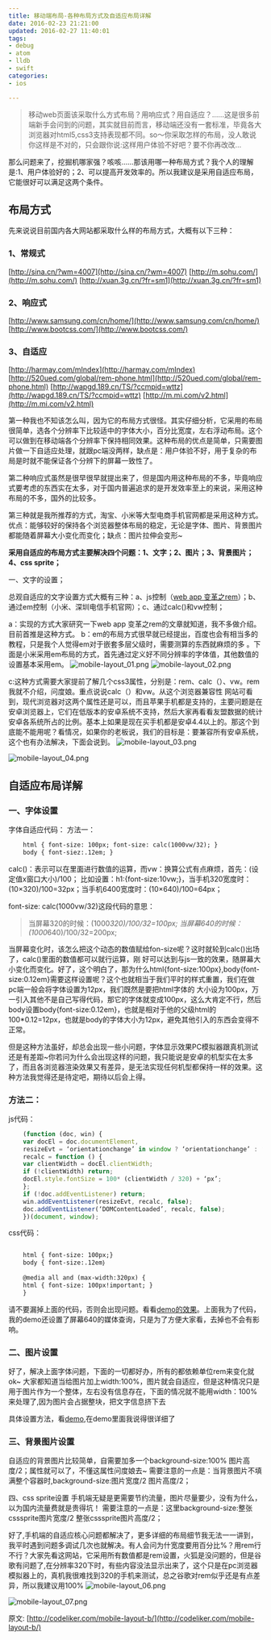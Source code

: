 ```yaml
---
title: 移动端布局-各种布局方式及自适应布局详解
date: 2016-02-23 21:21:00
updated: 2016-02-27 11:40:01
tags: 
- debug
- atom
- lldb
- swift
categories: 
- ios

---
```

> 移动web页面该采取什么方式布局？用响应式？用自适应？……这是很多前端新手会问到的问题，其实就目前而言，移动端还没有一套标准，毕竟各大浏览器对html5,css3支持表现都不同。so～你采取怎样的布局，没人敢说你这样是不对的，只会跟你说:这样用户体验不好吧？要不你再改改…

那么问题来了，挖掘机哪家强？咳咳……那该用哪一种布局方式？我个人的理解是:1、用户体验好的；2、可以提高开发效率的。所以我建议是采用自适应布局，它能很好可以满足这两个条件。
## 布局方式
先来说说目前国内各大网站都采取什么样的布局方式，大概有以下三种：
### 1、常规式

[http://sina.cn/?wm=4007](http://sina.cn/?wm=4007)
[http://m.sohu.com/](http://m.sohu.com/)
[http://xuan.3g.cn/?fr=sm1](http://xuan.3g.cn/?fr=sm1)

### 2、响应式

[http://www.samsung.com/cn/home/](http://www.samsung.com/cn/home/)
[http://www.bootcss.com/](http://www.bootcss.com/)
### 3、自适应

[http://harmay.com/mIndex](http://harmay.com/mIndex)
[http://520ued.com/global/rem-phone.html](http://520ued.com/global/rem-phone.html)
[http://wapgd.189.cn/TS/?ccmpid=wttz](http://wapgd.189.cn/TS/?ccmpid=wttz)
[http://m.mi.com/v2.html](http://m.mi.com/v2.html)


<!--more-->


第一种我也不知该怎么叫，因为它的布局方式很怪。其实仔细分析，它采用的布局很简单，选各个分辨率下比较适中的字体大小，百分比宽度，左右浮动布局。这个可以做到在移动端各个分辨率下保持相同效果。这种布局的优点是简单，只需要图片做一下自适应处理，就跟pc端没两样，缺点是：用户体验不好，用于复杂的布局是时就不能保证各个分辨下的屏幕一致性了。

第二种响应式虽然是很早很早就提出来了，但是国内用这种布局的不多，毕竟响应式要考虑的东西实在太多，对于国内普遍追求的是开发效率至上的来说，采用这种布局的不多，国外的比较多。

第三种就是我所推荐的方式，淘宝、小米等大型电商手机官网都是采用这种方式。优点：能够较好的保持各个浏览器整体布局的稳定，无论是字体、图片、背景图片都能随着屏幕大小变化而变化；缺点：图片拉伸会变形~

**采用自适应的布局方式主要解决四个问题：1、文字；2、图片；3、背景图片；4、css sprite；**

一、文字的设置；

总观自适应的文字设置方式大概有三种：a、js控制（[web app 变革之rem](http://520ued.com/article/549125815f85b6b44ca20b2b)）；b、通过em控制（小米、深圳电信手机官网）；c、通过calc()和vw控制；

a：实现的方式大家研究一下web app 变革之rem的文章就知道，我不多做介绍。目前首推是这种方式。
b：em的布局方式很早就已经提出，百度也会有相当多的教程，只是我个人觉得em对于嵌套多层父级时，需要测算的东西就麻烦的多 。下面是小米采用em布局的方式，首先通过定义好不同分辨率的字体值，其他数值的设置基本采用em。
![mobile-layout_01.png][1]
![mobile-layout_02.png][2]

c:这种方式需要大家提前了解几个css3属性，分别是：rem、calc（）、vw。rem我就不介绍，问度娘。重点说说calc（）和vw。从这个浏览器兼容性 网站可看到，现代浏览器对这两个属性还是可以，而且苹果手机都是支持的，主要问题是在安卓浏览器上，它们在低版本的安卓系统不支持，然后大家再看看友盟数据的统计  安卓各系统所占的比例。基本上如果是现在买手机都是安卓4.4以上的。那这个到底能不能用呢？看情况，如果你的老板说，我们的目标是：要兼容所有安卓系统，这个也有办法解决，下面会说到。
![mobile-layout_03.png][3]

![mobile-layout_04.png][4]

## 自适应布局详解
### 一、字体设置

字体自适应代码：
方法一：

```html
    html { font-size: 100px; font-size: calc(1000vw/32); }
    body { font-siez:.12em; }
```
calc()：表示可以在里面进行数值的运算，而vw：换算公式有点麻烦，首先：(设定值x窗口大小)/100；
比如设置：h1:{font-size:10vw;}，当手机320宽度时：(10×320)/100=32px；当手机6400宽度时：(10×640)/100=64px；

font-size: calc(1000vw/32)这段代码的意思：

> 当屏幕320的时候：(1000*320)/100/32=100px;
> 当屏幕640的时候：(1000*640)/100/32=200px;


当屏幕变化时，该怎么把这个动态的数值赋给fon-size呢？这时就轮到calc()出场了，calc()里面的数值都可以就行运算，刚 好可以达到与js一致的效果，随屏幕大小变化而变化。好了，这个明白了，那为什么html{font-size:100px},body{font- size:0.12em}需要这样设置呢？这个也就相当于我们平时的样式重置，我们在做pc端一般会将字体设置为12px，我们既然是要把html字体的 大小设为100px，万一引入其他不是自己写得代码，那它的字体就变成100px，这么大肯定不行，然后body设置body{font-size:0.12em}，也就是相对于他的父级html的100*0.12=12px，也就是body的字体大小为12px，避免其他引入的东西会变得不正常。

但是这种方法虽好，却总会出现一些小问题，字体显示效果PC模拟器跟真机测试还是有差距~你若问为什么会出现这样的问题，我只能说是安卓的机型实在太多了，而且各浏览器渲染效果又有差异，是无法实现任何机型都保持一样的效果。这种方法我觉得还是待定吧，期待以后会上得。

### 方法二：

js代码：

```js
    (function (doc, win) {
    var docEl = doc.documentElement,
    resizeEvt = ‘orientationchange’ in window ? ‘orientationchange’ : ‘resize’,
    recalc = function () {
    var clientWidth = docEl.clientWidth;
    if (!clientWidth) return;
    docEl.style.fontSize = 100* (clientWidth / 320) + ‘px’;
    };
    if (!doc.addEventListener) return;
    win.addEventListener(resizeEvt, recalc, false);
    doc.addEventListener(‘DOMContentLoaded’, recalc, false);
    })(document, window);
```
css代码：

```html

    html { font-size: 100px;}
    body { font-size:.12em｝
    
    @media all and (max-width:320px) {
    html { font-size: 100px!important; }
    }

```
请不要漏掉上面的代码，否则会出现问题。看看[demo的效果](http://codeliker.com/mobileDemo/)。上面我为了代码，我的demo还设置了屏幕640的媒体查询，只是为了方便大家看，去掉也不会有影响。

### 二、图片设置

好了，解决上面字体问题，下面的一切都好办，所有的都依赖单位rem来变化就ok~
大家都知道当给图片加上width:100%，图片就会自适应，但是这种情况只是用于图片作为一个整体，左右没有信息存在，下面的情况就不能用width：100%来处理了,因为图片会占据整块，把文字信息挤下去

具体设置方法，看[demo](http://codeliker.com/mobileDemo/),在demo里面我说得很详细了

### 三、背景图片设置
自适应的背景图片比较简单，自需要加多一个background-size:100% 图片高度/2；属性就可以了，不懂这属性问度娘去~
需要注意的一点是：当背景图片不填满整个容器时,background-size:图片宽度/2 图片高度/2；

四、css sprite设置
手机端无疑是更需要节约流量，图片尽量要少，没有为什么，以为国内流量费就是贵得坑！
需要注意的一点是：这里background-size:整张csssprite图片宽度/2 整张csssprite图片高度/2；

好了,手机端的自适应核心问题都解决了，更多详细的布局细节我无法一一讲到，我平时遇到问题多调试几次也就解决。有人会问为什宽度要用百分比%？用rem行不行？大家先看这网站，它采用所有数值都是rem设置，火狐是没问题的，但是谷歌有问题了,在分辨率320下时，有些内容没法显示出来了，这个只是在pc浏览器模拟器上的，真机我很难找到320的手机来测试，总之谷歌对rem似乎还是有点差异，所以我建议用100%
![mobile-layout_06.png][5]

![mobile-layout_07.png][6]

原文: [http://codeliker.com/mobile-layout-b/](http://codeliker.com/mobile-layout-b/)

  [1]: https://imgs.gnux.cn/usr/uploads/2016/02/144183200.png
  [2]: https://imgs.gnux.cn/usr/uploads/2016/02/1971614286.png
  [3]: https://imgs.gnux.cn/usr/uploads/2016/02/2142437360.png
  [4]: https://imgs.gnux.cn/usr/uploads/2016/02/4154305567.png
  [5]: https://imgs.gnux.cn/usr/uploads/2016/02/2059857574.png
  [6]: https://imgs.gnux.cn/usr/uploads/2016/02/1222773427.png